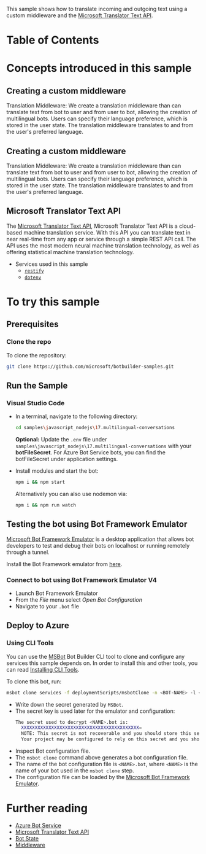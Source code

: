 This sample shows how to translate incoming and outgoing text using a custom middleware and the [Microsoft Translator Text API](https://docs.microsoft.com/en-us/azure/cognitive-services/translator/). 

# Table of Contents
<LINKS TO SECTIONS OF THE README>

# Concepts introduced in this sample
## Creating a custom middleware

Translation Middleware: We create a translation middleware than can translate text from bot to user and from user to bot, allowing the creation of multilingual bots. 
Users can specify their language preference, which is stored in the user state. The translation middleware translates to and from the user's preferred language.

## Creating a custom middleware

Translation Middleware: We create a translation middleware than can translate text from bot to user and from user to bot, allowing the creation of multilingual bots. 
Users can specify their language preference, which is stored in the user state. The translation middleware translates to and from the user's preferred language.

## Microsoft Translator Text API

The [Microsoft Translator Text API](https://docs.microsoft.com/en-us/azure/cognitive-services/translator/), Microsoft Translator Text API is a cloud-based machine translation service. With this API you can translate text in near real-time from any app or service through a simple REST API call. 
The API uses the most modern neural machine translation technology, as well as offering statistical machine translation technology.

- Services used in this sample
  - [`restify`](https://www.npmjs.com/package/restify)
  - [`dotenv`](https://www.npmjs.com/package/dotenv)

# To try this sample
## Prerequisites
### Clone the repo
To clone the repository:
```bash
git clone https://github.com/microsoft/botbuilder-samples.git
```

## Run the Sample
### Visual Studio Code
- In a terminal, navigate to the following directory:
  ```bash
  cd samples\javascript_nodejs\17.multilingual-conversations
  ```

  **Optional:** Update the `.env` file under `samples\javascript_nodejs\17.multilingual-conversations` with your **botFileSecret**.
  For Azure Bot Service bots, you can find the botFileSecret under application settings.

- Install modules and start the bot:
    ```bash
    npm i && npm start
    ```
    Alternatively you can also use nodemon via:
    ```bash
    npm i && npm run watch
    ```

## Testing the bot using Bot Framework Emulator
[Microsoft Bot Framework Emulator](https://github.com/microsoft/botframework-emulator) is a desktop application that allows bot developers to test and debug their bots on localhost or running remotely through a tunnel.

Install the Bot Framework emulator from [here](https://github.com/Microsoft/BotFramework-Emulator/releases).

### Connect to bot using Bot Framework Emulator **V4**
- Launch Bot Framework Emulator
- From the *File* menu select *Open Bot Configuration*
- Navigate to your `.bot` file

## Deploy to Azure
### Using CLI Tools
You can use the [MSBot](https://github.com/microsoft/botbuilder-tools) Bot Builder CLI tool to clone and configure any services this sample depends on. In order to install this and other tools, you can read [Installing CLI Tools](../../../Installing_CLI_tools.md).

To clone this bot, run:

```bash
msbot clone services -f deploymentScripts/msbotClone -n <BOT-NAME> -l <Azure-location> --subscriptionId <Azure-subscription-id>
```
- Write down the secret generated by `MSBot`. 
- The secret key is used later for the emulator and configuration:
  ```bash
  The secret used to decrypt <NAME>.bot is:
    XXXXXXXXXXXXXXXXXXXXXXXXXXXXXXXXXXXXXXXXXXX=
    NOTE: This secret is not recoverable and you should store this secret in a secure place according to best security practices.
    Your project may be configured to rely on this secret and you should update it as appropriate.
  ```
- Inspect Bot configuration file.
- The `msbot clone` command above generates a bot configuration file.
- The name of the bot configuration file is `<NAME>.bot`, where `<NAME>` is the name of your bot used in the `msbot clone` step.
- The configuration file can be loaded by the [Microsoft Bot Framework Emulator](https://aka.ms/botframeworkemulator).
# Further reading
- [Azure Bot Service](https://docs.microsoft.com/en-us/azure/bot-service/bot-service-overview-introduction?view=azure-bot-service-4.0)
- [Microsoft Translator Text API](https://docs.microsoft.com/en-us/azure/cognitive-services/translator/)
- [Bot State](https://docs.microsoft.com/en-us/azure/bot-service/bot-builder-storage-concept?view=azure-bot-service-4.0)
- [Middleware](https://docs.microsoft.com/en-us/azure/bot-service/bot-builder-concept-middleware?view=azure-bot-service-4.0)